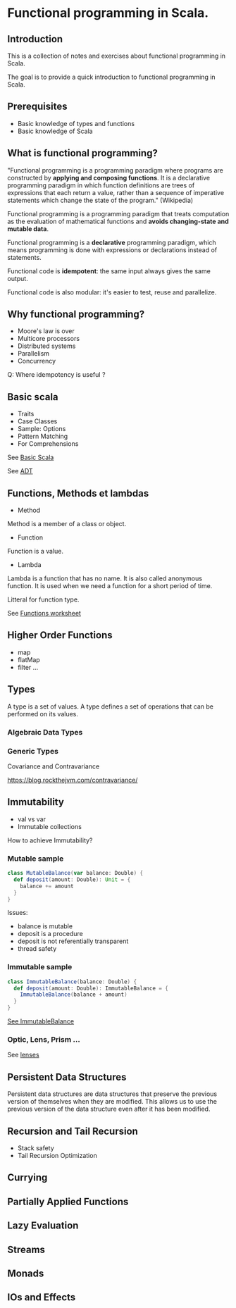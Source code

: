 # Functional programming in Scala.

## Introduction

This is a collection of notes and exercises about functional programming in Scala.

The goal is to provide a quick introduction to functional programming in Scala.

## Prerequisites

* Basic knowledge of types and functions
* Basic knowledge of Scala


## What is functional programming?

"Functional programming is a programming paradigm where programs are constructed by **applying and composing functions**. It is a declarative programming paradigm in which function definitions are trees of expressions that each return a value, rather than a sequence of imperative statements which change the state of the program." (Wikipedia)

Functional programming is a programming paradigm that treats computation as the evaluation of mathematical functions and **avoids changing-state and mutable data**.

Functional programming is a **declarative** programming paradigm, which means programming is done with expressions or declarations instead of statements.

Functional code is **idempotent**: the same input always gives the same output.

Functional code is also modular: it's easier to test, reuse and parallelize.

## Why functional programming?

* Moore's law is over
* Multicore processors
* Distributed systems
* Parallelism
* Concurrency

Q: Where idempotency is useful ?

## Basic scala

* Traits
* Case Classes
* Sample: Options 
* Pattern Matching
* For Comprehensions

See [Basic Scala](../src/test/scala/basic.worksheet.sc)

See [ADT](../src/test/scala/adt.worksheet.sc)

## Functions, Methods et lambdas

* Method

Method is a member of a class or object.

* Function

Function is a value.

* Lambda

Lambda is a function that has no name. It is also called anonymous function. It is used when we need a function for a short period of time.

Litteral for function type.


See [Functions worksheet](../src/test/scala/lambda.worksheet.sc)


## Higher Order Functions

* map
* flatMap
* filter
...


## Types

A type is a set of values. A type defines a set of operations that can be performed on its values.

### Algebraic Data Types

### Generic Types
 Covariance and Contravariance

 https://blog.rockthejvm.com/contravariance/


## Immutability

* val vs var
* Immutable collections

How to achieve Immutability?


### Mutable sample
```scala
class MutableBalance(var balance: Double) {
  def deposit(amount: Double): Unit = {
    balance += amount
  }
}
```

Issues:

* balance is mutable
* deposit is a procedure
* deposit is not referentially transparent
* thread safety


### Immutable sample

```scala
class ImmutableBalance(balance: Double) {
  def deposit(amount: Double): ImmutableBalance = {
    ImmutableBalance(balance + amount)
  }
}
```

[See ImmutableBalance](../src/test/scala/immutability.worksheet.sc)


### Optic, Lens, Prism ...

See [lenses](../src/test/scala/lenses.worksheet.sc)



## Persistent Data Structures

Persistent data structures are data structures that preserve the previous version of themselves when they are modified. This allows us to use the previous version of the data structure even after it has been modified.



## Recursion and Tail Recursion

* Stack safety
* Tail Recursion Optimization


## Currying

## Partially Applied Functions

## Lazy Evaluation

## Streams

## Monads

## IOs and Effects


